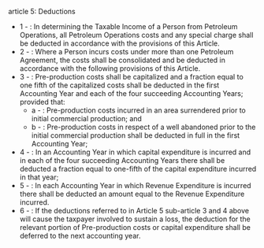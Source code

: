 article 5: Deductions

<ul>
			<li>1 - : In determining the Taxable Income of a Person from Petroleum Operations, all Petroleum Operations costs and any special charge shall be deducted in accordance with the provisions of this Article.<ul>
			</ul></li>			<li>2 - : Where a Person incurs costs under more than one Petroleum Agreement, the costs shall be consolidated and be deducted in accordance with the following provisions of this Article.<ul>
			</ul></li>			<li>3 - : Pre-production costs shall be capitalized and a fraction equal to one fifth of the capitalized costs shall be deducted in the first Accounting Year and each of the four succeeding Accounting Years; provided that:<ul>
						<li>a - : Pre-production costs incurred in an area surrendered prior to initial commercial production; and<ul>
						</ul></li>						<li>b - : Pre-production costs in respect of a well abandoned prior to the initial commercial production shall be deducted in full in the first Accounting Year;<ul>
						</ul></li>			</ul></li>			<li>4 - : In an Accounting Year in which capital expenditure is incurred and in each of the four succeeding Accounting Years there shall be deducted a fraction equal to one-fifth of the capital expenditure incurred in that year;<ul>
			</ul></li>			<li>5 - : In each Accounting Year in which Revenue Expenditure is incurred there shall be deducted an amount equal to the Revenue Expenditure incurred.<ul>
			</ul></li>			<li>6 - : If the deductions referred to in Article 5 sub-article 3 and 4 above will cause the taxpayer involved to sustain a loss, the deduction for the relevant portion of Pre-production costs or capital expenditure shall be deferred to the next accounting year.<ul>
			</ul></li></ul>